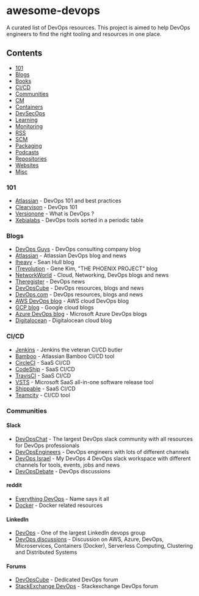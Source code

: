 # awesome-devops
A curated list of DevOps resources.
This project is aimed to help DevOps engineers to find the right tooling and resources in one place.

## Contents

- [101](#101)
- [Blogs](#Blogs)
- [Books](#Books)
- [CI/CD](#CI/CD)
- [Communities](#Communities)
- [CM](#CM)
- [Containers](#Containers)
- [DevSecOps](#DevSecOps)
- [Learning](#Learning)
- [Monitoring](#Monitoring)
- [RSS](#RSS)
- [SCM](#SCM)
- [Packaging](#Packaging)
- [Podcasts](#Podcasts)
- [Repositories](#Repositories)
- [Websites](#Websites)
- [Misc](#Misc)

### 101

* [Atlassian](https://www.atlassian.com/it-unplugged/devops/devops-101-best-practices-ebook) - DevOps 101 and best practices
* [Clearvison](https://www.clearvision-cm.com/blog/devops-101-devops/) - DevOps 101
* [Versionone](https://www.versionone.com/devops-101/what-is-devops/) - What is DevOps ?
* [Xebialabs](https://xebialabs.com/periodic-table-of-devops-tools/) - DevOps tools sorted in a periodic table

### Blogs

* [DevOps Guys](https://www.devopsguys.com/blog/) - DevOps consulting company blog
* [Atlassian](https://www.atlassian.com/blog/) - Atlassian DevOps blog and news
* [Iheavy](https://www.iheavy.com/blog/) - Sean Hull blog  
* [ITrevolution](https://itrevolution.com/devops-blog/) -  Gene Kim, "THE PHOENIX PROJECT" blog
* [NetworkWorld](https://www.networkworld.com/blogs/) - Cloud, Networking, DevOps blogs and news
* [Theregister](https://www.theregister.co.uk/devops/) - DevOps news
* [DevOpsCube](https://devopscube.com/) - DevOps resources, blogs and news 
* [DevOps.com](https://devops.com/) - DevOps resources, blogs and news  
* [AWS DevOps blog](https://aws.amazon.com/blogs/devops/) - AWS cloud DevOps blog 
* [GCP blog](https://cloudplatform.googleblog.com/) - Google cloud blogs
* [Azure DevOps blog](https://azure.microsoft.com/en-us/blog/tag/devops/) - Microsoft Azure DevOps blogs 
* [Digitalocean](https://blog.digitalocean.com) - Digitalocean cloud blog

### CI/CD

* [Jenkins](https://jenkins.io/) - Jenkins the veteran CI/CD butler
* [Bamboo](https://www.atlassian.com/software/bamboo) - Atlassian Bamboo CI/CD tool
* [CircleCI](https://circleci.com/) - SaaS CI/CD 
* [CodeShip](https://codeship.com/) - SaaS CI/CD 
* [TravisCI](https://travis-ci.org/) - SaaS CI/CD 
* [VSTS](https://www.visualstudio.com/team-services/) - Microsoft SaaS all-in-one software release tool
* [Shippable](https://www.shippable.com/) - SaaS CI/CD 
* [Teamcity](https://www.jetbrains.com/teamcity/) - CI/CD tool

### Communities

#### Slack

* [DevOpsChat](https://devopschat.co/#join) - The largest DevOps slack community with all resources for DevOps professionals
* [DevOpsEngineers](https://devopsengineers.com/) - DevOps engineers with lots of different channels
* [DevOps Israel](https://join.slack.com/t/devops-israel/shared_invite/enQtMzY5NDgzMjkyMjc3LTMxN2VlMGU0MDExOWZiMzgzM2U0NzBmNWVlMjc3Y2JlNTFkOWI3YTRhZTUyODIzMjg3ZjA0ZjU3ZmI1OGNmYWY) - My DevOps 4 DevOps slack workspace with different channels for tools, events, jobs and news
* [DevOpsDebate](https://communityinviter.com/apps/devopsdebate/devopsdebate/) - DevOps discussions

#### reddit

* [Everything DevOps](https://www.reddit.com/r/devops/) - Name says it all
* [Docker](https://www.reddit.com/r/docker) - Docker related resources

#### LinkedIn

* [DevOps](https://www.linkedin.com/groups/2825397) - One of the largest LinkedIn devops group
* [DevOps discussions](https://www.linkedin.com/groups/6585254) - Discussion on AWS, Azure, DevOps, Microservices, Containers (Docker), Serverless Computing, Clustering and Distributed Systems

#### Forums

* [DevOpsCube](https://discuss.devopscube.com/) - Dedicated DevOps forum
* [StackExchange DevOps](https://devops.stackexchange.com/) - Stackexchange DevOps forum